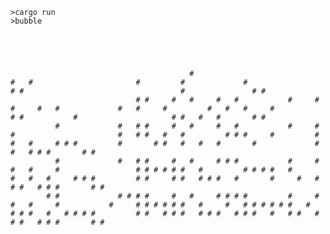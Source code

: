 
    >cargo run
    >bubble
    




                                            #                                                                 #   #                       #         #             #                     # #                                   #               # #
                                # #     #   #     #   #           #     #                               #     #   #             #   #     #         #   #   #     #                     # #           #                     # #   #   #       # #
              #             #   # #     #   #     #   #           #     #       #                       #   # #   #   #         # # #     #         #   #   #     # # #         #       # #   #   #   #       #             # #   # # #       # #
              #             #   # #     #   #     # # #           #     #   #   #     #                 # # # # # #   #         # # # #   #         #   #   #     # # #         # #     # #   # # #   #       #     #   #   # #   # # #       # #
            # #             # # # #     #   #     # # # #         #     #   #   #     #           #     # # # # # #   #     #   # # # # # #   #     # # #   #   # # # #         # #   # # #   # # #   # # #   #   # #   #   # #   # # #       # #
